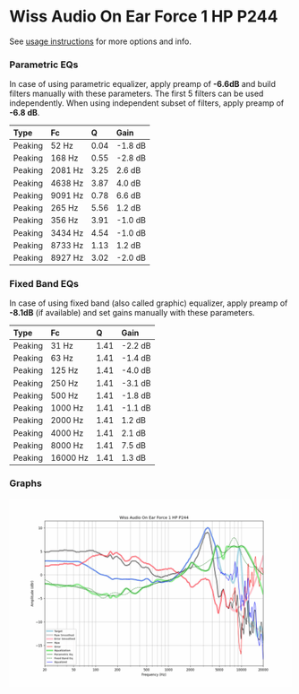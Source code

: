 # Wiss Audio On Ear Force 1 HP P244
See [usage instructions](https://github.com/jaakkopasanen/AutoEq#usage) for more options and info.

### Parametric EQs
In case of using parametric equalizer, apply preamp of **-6.6dB** and build filters manually
with these parameters. The first 5 filters can be used independently.
When using independent subset of filters, apply preamp of **-6.8 dB**.

| Type    | Fc      |    Q | Gain    |
|:--------|:--------|:-----|:--------|
| Peaking | 52 Hz   | 0.04 | -1.8 dB |
| Peaking | 168 Hz  | 0.55 | -2.8 dB |
| Peaking | 2081 Hz | 3.25 | 2.6 dB  |
| Peaking | 4638 Hz | 3.87 | 4.0 dB  |
| Peaking | 9091 Hz | 0.78 | 6.6 dB  |
| Peaking | 265 Hz  | 5.56 | 1.2 dB  |
| Peaking | 356 Hz  | 3.91 | -1.0 dB |
| Peaking | 3434 Hz | 4.54 | -1.0 dB |
| Peaking | 8733 Hz | 1.13 | 1.2 dB  |
| Peaking | 8927 Hz | 3.02 | -2.0 dB |

### Fixed Band EQs
In case of using fixed band (also called graphic) equalizer, apply preamp of **-8.1dB**
(if available) and set gains manually with these parameters.

| Type    | Fc       |    Q | Gain    |
|:--------|:---------|:-----|:--------|
| Peaking | 31 Hz    | 1.41 | -2.2 dB |
| Peaking | 63 Hz    | 1.41 | -1.4 dB |
| Peaking | 125 Hz   | 1.41 | -4.0 dB |
| Peaking | 250 Hz   | 1.41 | -3.1 dB |
| Peaking | 500 Hz   | 1.41 | -1.8 dB |
| Peaking | 1000 Hz  | 1.41 | -1.1 dB |
| Peaking | 2000 Hz  | 1.41 | 1.2 dB  |
| Peaking | 4000 Hz  | 1.41 | 2.1 dB  |
| Peaking | 8000 Hz  | 1.41 | 7.5 dB  |
| Peaking | 16000 Hz | 1.41 | 1.3 dB  |

### Graphs
![](./Wiss%20Audio%20On%20Ear%20Force%201%20HP%20P244.png)